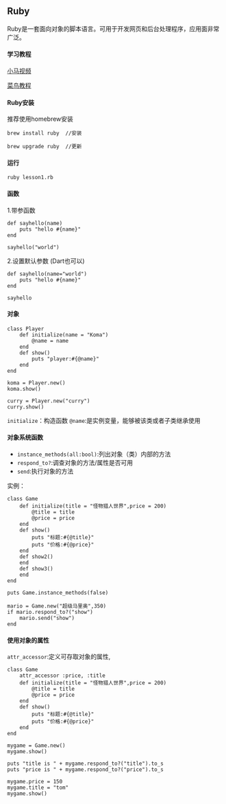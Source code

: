 ## Ruby

Ruby是一套面向对象的脚本语言。可用于开发网页和后台处理程序，应用面非常广泛。

#### 学习教程

[小马视频](https://gitee.com/komavideo/LearnRuby)

[菜鸟教程](https://www.runoob.com/ruby/ruby-class.html)

#### Ruby安装

推荐使用homebrew安装

    brew install ruby  //安装

    brew upgrade ruby  //更新

#### 运行

    ruby lesson1.rb

#### 函数

1.带参函数

    def sayhello(name)
        puts "hello #{name}"
    end

    sayhello("world")

2.设置默认参数 (Dart也可以)

    def sayhello(name="world")
        puts "hello #{name}"
    end

    sayhello

#### 对象

    class Player
        def initialize(name = "Koma")
            @name = name
        end
        def show()
            puts "player:#{@name}" 
        end
    end

    koma = Player.new()
    koma.show()

    curry = Player.new("curry")
    curry.show()

`initialize`：构造函数
`@name`:是实例变量，能够被该类或者子类继承使用


#### 对象系统函数

* `instance_methods(all:bool)`:列出对象（类）内部的方法
* `respond_to?`:调查对象的方法/属性是否可用
* `send`:执行对象的方法

实例：

    class Game
        def initialize(title = "怪物猎人世界",price = 200)
            @title = title
            @price = price
        end
        def show()
            puts "标题:#{@title}" 
            puts "价格:#{@price}"
        end
        def show2()
        end
        def show3()
        end
    end

    puts Game.instance_methods(false)

    mario = Game.new("超级马里奥",350)
    if mario.respond_to?("show")
        mario.send("show")
    end

#### 使用对象的属性

`attr_accessor`:定义可存取对象的属性,

    class Game
        attr_accessor :price, :title
        def initialize(title = "怪物猎人世界",price = 200)
            @title = title
            @price = price
        end
        def show()
            puts "标题:#{@title}" 
            puts "价格:#{@price}"
        end
    end

    mygame = Game.new()
    mygame.show()

    puts "title is " + mygame.respond_to?("title").to_s
    puts "price is " + mygame.respond_to?("price").to_s

    mygame.price = 150
    mygame.title = "tom"
    mygame.show()